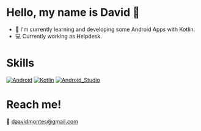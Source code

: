 #  Hello, my name is David 👋
- 📲 I'm currently learning and developing some Android Apps with Kotlin.
- 💻 Currently working as Helpdesk.


# Skills
[![Android](https://img.shields.io/badge/Android-3DDC84?style=for-the-badge&logo=android&logoColor=white&labelColor=101010)]()
[![Kotlin](https://img.shields.io/badge/Kotlin-0095D5?style=for-the-badge&logo=kotlin&logoColor=white&labelColor=101010)]()
[![Android_Studio](https://img.shields.io/badge/Android_Studio-3DDC84?style=for-the-badge&logo=android-studio&logoColor=white&labelColor=101010)]()


# Reach me!
📩 daavidmontes@gmail.com


